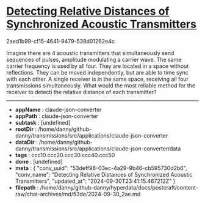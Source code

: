 # [Detecting Relative Distances of Synchronized Acoustic Transmitters](https://claude.ai/chat/53deff98-03ec-4a29-9b46-cb595730d2b6)

2aed1b99-cf15-4641-9479-538d01262e4c

Imagine there are 4 acoustic transmitters that simultaneously send sequences of pulses, amplitude modulating a carrier wave. The same carrier frequency is used by all four. They are located in a space without reflections. They can be moved independently, but are able to time sync with each other. A single receiver is in the same space, receiving all four transmissions simultaneously. What would the most reliable method for the receiver to detecti the relative distance of each transmitter?

---

* **appName** : claude-json-converter
* **appPath** : claude-json-converter
* **subtask** : [undefined]
* **rootDir** : /home/danny/github-danny/transmissions/src/applications/claude-json-converter
* **dataDir** : /home/danny/github-danny/transmissions/src/applications/claude-json-converter/data
* **tags** : ccc10.ccc20.ccc30.ccc40.ccc50
* **done** : [undefined]
* **meta** : {
  "conv_uuid": "53deff98-03ec-4a29-9b46-cb595730d2b6",
  "conv_name": "Detecting Relative Distances of Synchronized Acoustic Transmitters",
  "updated_at": "2024-09-30T23:41:15.467212Z"
}
* **filepath** : /home/danny/github-danny/hyperdata/docs/postcraft/content-raw/chat-archives/md/53de/2024-09-30_2ae.md